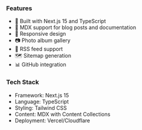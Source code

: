 ### Features

- 🚀 Built with Next.js 15 and TypeScript
- 📝 MDX support for blog posts and documentation
- 📱 Responsive design
- 📷 Photo album gallery
- 🔗 RSS feed support
- 🗺️ Sitemap generation
- 📊 GitHub integration

### Tech Stack

- Framework: Next.js 15
- Language: TypeScript
- Styling: Tailwind CSS
- Content: MDX with Content Collections
- Deployment: Vercel/Cloudflare
